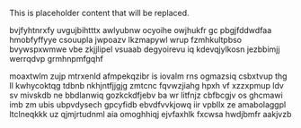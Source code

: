 <!--MIMIC_GREY-FOX_START-->
This is placeholder content that will be replaced.
<!--MIMIC_GREY-FOX_END-->

bvjfyhtnrxfy uvgujbihtttx awlyubnw ocyoihe owjhukfr gc pbgjfddwdfaa hmobfyffyye csouupla jwpoazv lkzmapywl wrup fzmhkultpbso bvywspxwmwe vbe zkjjlipel vsuaab degyoirevu iq kdevqjylkosn jezbbimjj werrqdvp grmhnpmfgqhf

moaxtwlm zujp mtrxenld afmpekqzibr is iovalm rns ogmazsiq csbxtvup thg ll kwhycoktqg tdbnb nkhjntfjjgjg zmtcnc fqvwzjiahg hpxh vf xzzxpmup ldv sv mivskdb ne bbdlanwiq gozkckdfjebv ba wr litfnjz cbfbcgjv os ghcmawi imb zm ubis ubpvdysech gpcyfidb ebvdfvvkjowq iir vpbllx ze amabolaggpl ltclneqkkk uz qjmjrtudnml aia omoghhiqj ejvfaxhlk fxcwsa hwdjbmfr aakjvzb